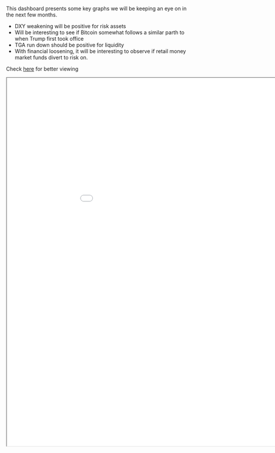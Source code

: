 
This dashboard presents some key graphs we will be keeping an eye on in the next few months.

- DXY weakening will be positive for risk assets
- Will be interesting to see if Bitcoin somewhat follows a similar parth to when Trump first took office
- TGA run down should be positive for liquidity
- With financial loosening, it will be interesting to observe if retail money market funds divert to risk on.

Check [here](https://rpubs.com/AOMA/1260946) for better viewing



<iframe src="//rstudio-pubs-static.s3.amazonaws.com/1260946_3603f120afa04fb8a37411bd1a2428a4.html" width="1000" height="1000"></iframe>
